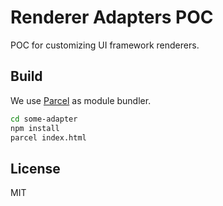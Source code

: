 # Renderer Adapters POC
POC for customizing UI framework renderers.

## Build 
We use [Parcel](https://parceljs.org/) as module bundler.

``` bash
cd some-adapter
npm install
parcel index.html
```

## License
MIT
